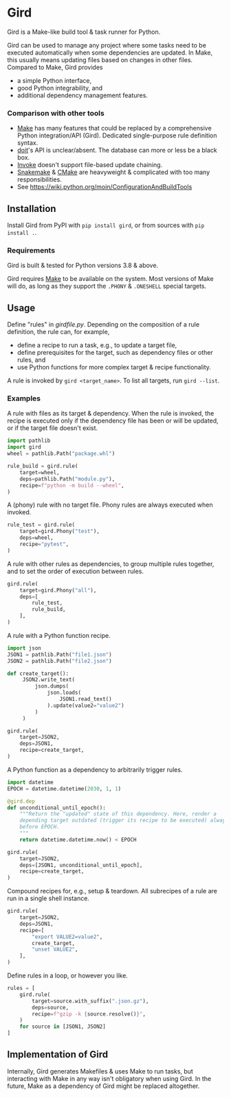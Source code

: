 [//]: # (This README.md is autogenerated from README_template.md with the script
         render_readme.py)

# Gird

Gird is a Make-like build tool & task runner for Python.

Gird can be used to manage any project where some tasks need to be executed
automatically when some dependencies are updated. In Make, this usually means
updating files based on changes in other files. Compared to Make, Gird provides

- a simple Python interface,
- good Python integrability, and
- additional dependency management features.

### Comparison with other tools

- [Make][make] has many features that could be replaced by a comprehensive
  Python integration/API (Gird). Dedicated single-purpose rule definition
  syntax.
- [doit][doit]'s API is unclear/absent. The database can more or less be a black
  box.
- [Invoke][invoke] doesn't support file-based update chaining.
- [Snakemake][snakemake] & [CMake][cmake] are heavyweight & complicated with too 
  many responsibilities.
- See https://wiki.python.org/moin/ConfigurationAndBuildTools

[make]: https://www.gnu.org/software/make/
[doit]: https://pydoit.org/
[invoke]: https://www.pyinvoke.org/
[snakemake]: https://snakemake.readthedocs.io/
[cmake]: https://cmake.org/

## Installation

Install Gird from PyPI with `pip install gird`, or from sources with
`pip install .`.

### Requirements

Gird is built & tested for Python versions 3.8 & above.

Gird requires [Make][make] to be available on the system. Most versions of Make
will do, as long as they support the `.PHONY` & `.ONESHELL` special targets.

[make]: https://www.gnu.org/software/make/

## Usage

Define "rules" in *girdfile.py*. Depending on the composition of a rule
definition, the rule can, for example,

- define a recipe to run a task, e.g., to update a target file,
- define prerequisites for the target, such as dependency files or other rules,
  and
- use Python functions for more complex target & recipe functionality.

A rule is invoked by `gird <target_name>`. To list all targets, run
`gird --list`.

### Examples

A rule with files as its target & dependency. When the rule is invoked, the
recipe is executed only if the dependency file has been or will be updated,
or if the target file doesn't exist.

```python
import pathlib
import gird
wheel = pathlib.Path("package.whl")

rule_build = gird.rule(
    target=wheel,
    deps=pathlib.Path("module.py"),
    recipe=f"python -m build --wheel",
)
```

A (phony) rule with no target file. Phony rules are always executed when
invoked.

```python
rule_test = gird.rule(
    target=gird.Phony("test"),
    deps=wheel,
    recipe="pytest",
)
```

A rule with other rules as dependencies, to group multiple rules together,
and to set the order of execution between rules.

```python
gird.rule(
    target=gird.Phony("all"),
    deps=[
        rule_test,
        rule_build,
    ],
)
```

A rule with a Python function recipe.

```python
import json
JSON1 = pathlib.Path("file1.json")
JSON2 = pathlib.Path("file2.json")

def create_target():
     JSON2.write_text(
         json.dumps(
             json.loads(
                 JSON1.read_text()
             ).update(value2="value2")
         )
     )

gird.rule(
    target=JSON2,
    deps=JSON1,
    recipe=create_target,
)
```

A Python function as a dependency to arbitrarily trigger rules.

```python
import datetime
EPOCH = datetime.datetime(2030, 1, 1)

@gird.dep
def unconditional_until_epoch():
    """Return the "updated" state of this dependency. Here, render a
    depending target outdated (trigger its recipe to be executed) always
    before EPOCH.
    """
    return datetime.datetime.now() < EPOCH

gird.rule(
    target=JSON2,
    deps=[JSON1, unconditional_until_epoch],
    recipe=create_target,
)
```

Compound recipes for, e.g., setup & teardown. All subrecipes of a rule are
run in a single shell instance.

```python
gird.rule(
    target=JSON2,
    deps=JSON1,
    recipe=[
        "export VALUE2=value2",
        create_target,
        "unset VALUE2",
    ],
)
```

Define rules in a loop, or however you like.

```python
rules = [
    gird.rule(
        target=source.with_suffix(".json.gz"),
        deps=source,
        recipe=f"gzip -k {source.resolve()}",
    )
    for source in [JSON1, JSON2]
]

```

## Implementation of Gird

Internally, Gird generates Makefiles & uses Make to run tasks, but interacting
with Make in any way isn't obligatory when using Gird. In the future, Make as a
dependency of Gird might be replaced altogether.
